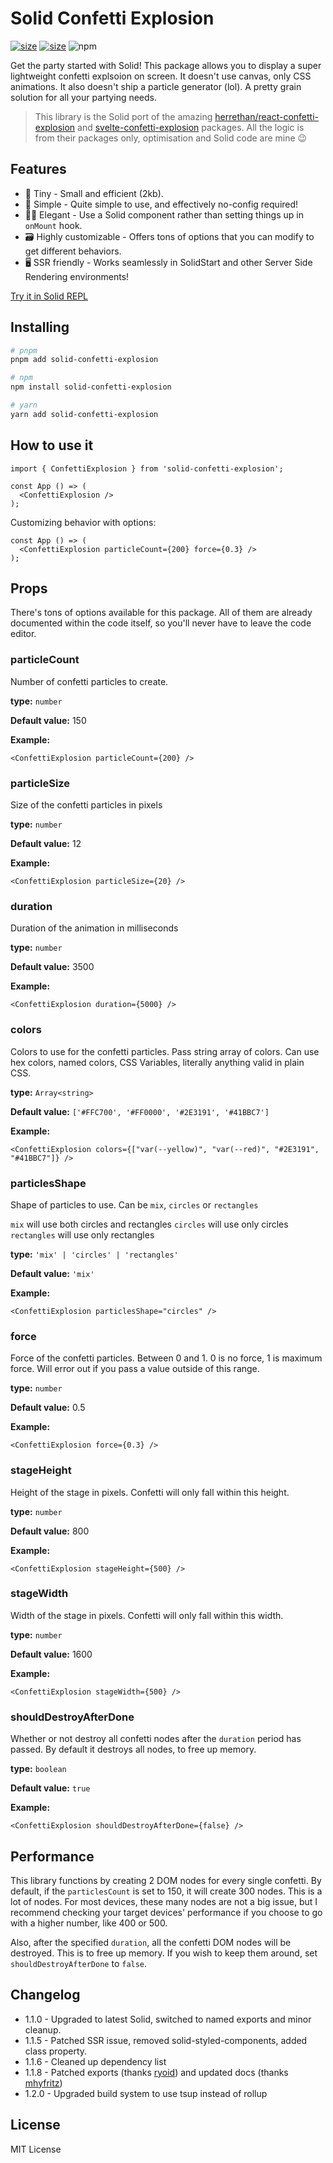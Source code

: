 # Solid Confetti Explosion

[![size](https://img.shields.io/bundlephobia/minzip/solid-confetti-explosion@%5E1.0.3?style=for-the-badge)](https://bundlephobia.com/package/solid-confetti-explosion)
[![size](https://img.shields.io/npm/v/solid-confetti-explosion?style=for-the-badge)](https://www.npmjs.com/package/solid-confetti-explosion)
![npm](https://img.shields.io/npm/dw/solid-confetti-explosion?style=for-the-badge)

Get the party started with Solid! This package allows you to display a super lightweight confetti explsoion on screen. It doesn't use canvas, only CSS animations. It also doesn't ship a particle generator (lol). A pretty grain solution for all your partying needs.

> This library is the Solid port of the amazing [herrethan/react-confetti-explosion](https://github.com/herrethan/react-confetti-explosion#readme) and [svelte-confetti-explosion](https://github.com/PuruVJ/svelte-confetti-explosion) packages. All the logic is from their packages only, optimisation and Solid code are mine 😉

## Features

- 🤏 Tiny - Small and efficient (2kb).
- 🐇 Simple - Quite simple to use, and effectively no-config required!
- 🧙‍♀️ Elegant - Use a Solid component rather than setting things up in `onMount` hook.
- 🗃️ Highly customizable - Offers tons of options that you can modify to get different behaviors.
- 🖥️ SSR friendly - Works seamlessly in SolidStart and other Server Side Rendering environments!

[Try it in Solid REPL](https://playground.solidjs.com/?hash=-786404954&version=1.4.1)

## Installing

```bash
# pnpm
pnpm add solid-confetti-explosion

# npm
npm install solid-confetti-explosion

# yarn
yarn add solid-confetti-explosion
```

## How to use it

```tsx
import { ConfettiExplosion } from 'solid-confetti-explosion';

const App () => (
  <ConfettiExplosion />
);
```

Customizing behavior with options:

```tsx
const App () => (
  <ConfettiExplosion particleCount={200} force={0.3} />
);
```

## Props

There's tons of options available for this package. All of them are already documented within the code itself, so you'll never have to leave the code editor.

### particleCount

Number of confetti particles to create.

**type:** `number`

**Default value:** 150

**Example:**

```tsx
<ConfettiExplosion particleCount={200} />
```

### particleSize

Size of the confetti particles in pixels

**type:** `number`

**Default value:** 12

**Example:**

```tsx
<ConfettiExplosion particleSize={20} />
```

### duration

Duration of the animation in milliseconds

**type:** `number`

**Default value:** 3500

**Example:**

```tsx
<ConfettiExplosion duration={5000} />
```

### colors

Colors to use for the confetti particles. Pass string array of colors. Can use hex colors, named colors, CSS Variables, literally anything valid in plain CSS.

**type:** `Array<string>`

**Default value:** `['#FFC700', '#FF0000', '#2E3191', '#41BBC7']`

**Example:**

```tsx
<ConfettiExplosion colors={["var(--yellow)", "var(--red)", "#2E3191", "#41BBC7"]} />
```

### particlesShape

Shape of particles to use. Can be `mix`, `circles` or `rectangles`

`mix` will use both circles and rectangles
`circles` will use only circles
`rectangles` will use only rectangles

**type:** `'mix' | 'circles' | 'rectangles'`

**Default value:** `'mix'`

**Example:**

```tsx
<ConfettiExplosion particlesShape="circles" />
```

### force

Force of the confetti particles. Between 0 and 1. 0 is no force, 1 is maximum force. Will error out if you pass a value outside of this range.

**type:** `number`

**Default value:** 0.5

**Example:**

```tsx
<ConfettiExplosion force={0.3} />
```

### stageHeight

Height of the stage in pixels. Confetti will only fall within this height.

**type:** `number`

**Default value:** 800

**Example:**

```tsx
<ConfettiExplosion stageHeight={500} />
```

### stageWidth

Width of the stage in pixels. Confetti will only fall within this width.

**type:** `number`

**Default value:** 1600

**Example:**

```tsx
<ConfettiExplosion stageWidth={500} />
```

### shouldDestroyAfterDone

Whether or not destroy all confetti nodes after the `duration` period has passed. By default it destroys all nodes, to free up memory.

**type:** `boolean`

**Default value:** `true`

**Example:**

```tsx
<ConfettiExplosion shouldDestroyAfterDone={false} />
```

## Performance

This library functions by creating 2 DOM nodes for every single confetti. By default, if the `particlesCount` is set to 150, it will create 300 nodes. This is a lot of nodes. For most devices, these many nodes are not a big issue, but I recommend checking your target devices' performance if you choose to go with a higher number, like 400 or 500.

Also, after the specified `duration`, all the confetti DOM nodes will be destroyed. This is to free up memory. If you wish to keep them around, set `shouldDestroyAfterDone` to `false`.

## Changelog

- 1.1.0 - Upgraded to latest Solid, switched to named exports and minor cleanup.
- 1.1.5 - Patched SSR issue, removed solid-styled-components, added class property.
- 1.1.6 - Cleaned up dependency list
- 1.1.8 - Patched exports (thanks [ryoid](https://www.github.com/ryoid)) and updated docs (thanks [mhyfritz](https://www.github.com/mhyfritz))
- 1.2.0 - Upgraded build system to use tsup instead of rollup

## License

MIT License
